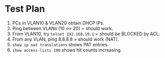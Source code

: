 # Test Plan
1) PCs in VLAN10 & VLAN20 obtain DHCP IPs.
2) Ping between VLANs (10 ↔ 20) = should work.
3) From VLAN10, try `telnet 192.168.10.1` = should be BLOCKED by ACL.
4) From any VLAN, ping 8.8.8.8 = should work (NAT).
5) `show ip nat translations` shows PAT entries.
6) `show access-lists 100` shows hit counts increasing.
